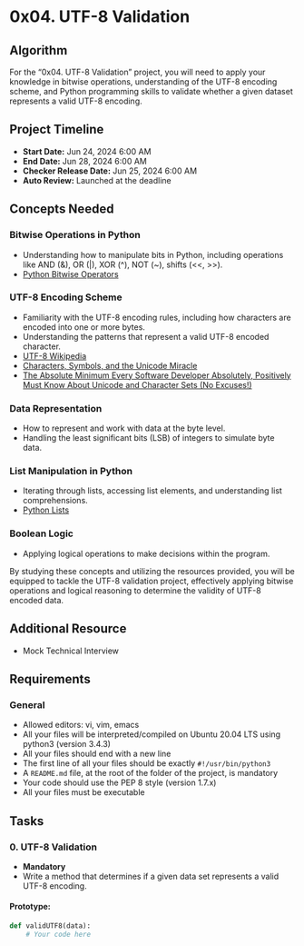 # 0x04. UTF-8 Validation

## Algorithm
For the “0x04. UTF-8 Validation” project, you will need to apply your knowledge in bitwise operations, understanding of the UTF-8 encoding scheme, and Python programming skills to validate whether a given dataset represents a valid UTF-8 encoding.

## Project Timeline
- **Start Date:** Jun 24, 2024 6:00 AM
- **End Date:** Jun 28, 2024 6:00 AM
- **Checker Release Date:** Jun 25, 2024 6:00 AM
- **Auto Review:** Launched at the deadline

## Concepts Needed
### Bitwise Operations in Python
- Understanding how to manipulate bits in Python, including operations like AND (&), OR (|), XOR (^), NOT (~), shifts (<<, >>).
- [Python Bitwise Operators](https://docs.python.org/3/library/stdtypes.html#bitwise-operations-on-integer-types)

### UTF-8 Encoding Scheme
- Familiarity with the UTF-8 encoding rules, including how characters are encoded into one or more bytes.
- Understanding the patterns that represent a valid UTF-8 encoded character.
- [UTF-8 Wikipedia](https://en.wikipedia.org/wiki/UTF-8)
- [Characters, Symbols, and the Unicode Miracle](https://manishearth.github.io/blog/2017/01/14/characters-symbols-and-the-unicode-miracle/)
- [The Absolute Minimum Every Software Developer Absolutely, Positively Must Know About Unicode and Character Sets (No Excuses!)](https://www.joelonsoftware.com/2003/10/08/the-absolute-minimum-every-software-developer-absolutely-positively-must-know-about-unicode-and-character-sets-no-excuses/)

### Data Representation
- How to represent and work with data at the byte level.
- Handling the least significant bits (LSB) of integers to simulate byte data.

### List Manipulation in Python
- Iterating through lists, accessing list elements, and understanding list comprehensions.
- [Python Lists](https://docs.python.org/3/tutorial/datastructures.html)

### Boolean Logic
- Applying logical operations to make decisions within the program.

By studying these concepts and utilizing the resources provided, you will be equipped to tackle the UTF-8 validation project, effectively applying bitwise operations and logical reasoning to determine the validity of UTF-8 encoded data.

## Additional Resource
- Mock Technical Interview

## Requirements
### General
- Allowed editors: vi, vim, emacs
- All your files will be interpreted/compiled on Ubuntu 20.04 LTS using python3 (version 3.4.3)
- All your files should end with a new line
- The first line of all your files should be exactly `#!/usr/bin/python3`
- A `README.md` file, at the root of the folder of the project, is mandatory
- Your code should use the PEP 8 style (version 1.7.x)
- All your files must be executable

## Tasks
### 0. UTF-8 Validation
- **Mandatory**
- Write a method that determines if a given data set represents a valid UTF-8 encoding.

#### Prototype:
```python
def validUTF8(data):
    # Your code here

